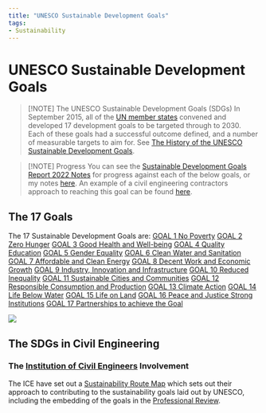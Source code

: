 ```yaml
---
title: "UNESCO Sustainable Development Goals"
tags: 
- Sustainability
---
```

# UNESCO Sustainable Development Goals

> [!NOTE] The UNESCO Sustainable Development Goals (SDGs)
> In September 2015, all of the [UN member states](notes/UN%20member%20states.md) convened and developed 17 development goals to be targeted through to 2030. Each of these goals had a successful outcome defined, and a number of measurable targets to aim for. See [The History of the UNESCO Sustainable Development Goals](notes/The%20History%20of%20the%20UNESCO%20Sustainable%20Development%20Goals.md).
> 


> [!NOTE] Progress
> You can see the [Sustainable Development Goals Report 2022 Notes](notes/Sustainable%20Development%20Goals%20Report%202022%20Notes.md) for progress against each of the below goals, or my notes [here](notes/Sustainable%20Development%20Goals%20Report%202022%20Notes.md). An example of a civil engineering contractors approach to reaching this goal can be found [here](notes/Galliford%20Try%20Net%20Zero%202030.md).


## The 17 Goals
The 17 Sustainable Development Goals are:
[GOAL 1 No Poverty](notes/GOAL%201%20No%20Poverty.md)
[GOAL 2 Zero Hunger](notes/GOAL%202%20Zero%20Hunger.md)
[GOAL 3 Good Health and Well-being](notes/GOAL%203%20Good%20Health%20and%20Well-being.md)
[GOAL 4 Quality Education](notes/GOAL%204%20Quality%20Education.md)
[GOAL 5 Gender Equality](notes/GOAL%205%20Gender%20Equality.md)
[GOAL 6 Clean Water and Sanitation](notes/GOAL%206%20Clean%20Water%20and%20Sanitation.md)
[GOAL 7 Affordable and Clean Energy](notes/GOAL%207%20Affordable%20and%20Clean%20Energy.md)
[GOAL 8 Decent Work and Economic Growth](notes/GOAL%208%20Decent%20Work%20and%20Economic%20Growth.md)
[GOAL 9 Industry, Innovation and Infrastructure](notes/GOAL%209%20Industry,%20Innovation%20and%20Infrastructure.md)
[GOAL 10 Reduced Inequality](notes/GOAL%2010%20Reduced%20Inequality.md)
[GOAL 11 Sustainable Cities and Communities](notes/GOAL%2011%20Sustainable%20Cities%20and%20Communities.md)
[GOAL 12 Responsible Consumption and Production](notes/GOAL%2012%20Responsible%20Consumption%20and%20Production.md)
[GOAL 13 Climate Action](notes/GOAL%2013%20Climate%20Action.md)
[GOAL 14 Life Below Water](notes/GOAL%2014%20Life%20Below%20Water.md)
[GOAL 15 Life on Land](notes/GOAL%2015%20Life%20on%20Land.md)
[GOAL 16 Peace and Justice Strong Institutions](notes/GOAL%2016%20Peace%20and%20Justice%20Strong%20Institutions.md)
[GOAL 17 Partnerships to achieve the Goal](notes/GOAL%2017%20Partnerships%20to%20achieve%20the%20Goal.md)

![](attachments/Pasted%20image%2020221114145616.png)

## The SDGs in Civil Engineering
### The [Institution of Civil Engineers](notes/Institution%20of%20Civil%20Engineers.md) Involvement
The ICE have set out a [Sustainability Route Map](https://myice.ice.org.uk/knowledge-and-resources/sustainability-route-map) which sets out their approach to contributing to the sustainability goals laid out by UNESCO, including the embedding of the goals in the [Professional Review](notes/Professional%20Review%20MOC.md).

